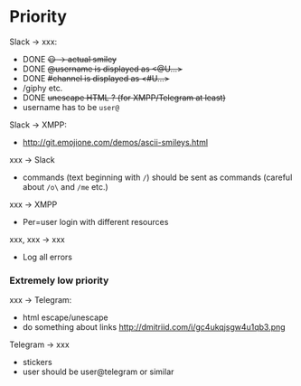 # Priority

Slack -> xxx:

- DONE ~~:smiley: -> actual smiley~~
- DONE  ~~@username is displayed as <@U...>~~
- DONE  ~~#channel is displayed as <#U...>~~
- /giphy etc.
- DONE ~~unescape HTML ? (for XMPP/Telegram at least)~~
- username has to be `user@`

Slack -> XMPP:

- http://git.emojione.com/demos/ascii-smileys.html


xxx -> Slack

- commands (text beginning with `/`) should be sent as commands 
(careful about `/o\` and `/me` etc.)


xxx -> XMPP

- Per=user login with different resources

xxx, xxx -> xxx

- Log all errors

### Extremely low priority

xxx -> Telegram:

- html escape/unescape
- do something about links http://dmitriid.com/i/gc4ukqjsgw4u1qb3.png

Telegram -> xxx

- stickers
- user should be user@telegram or similar

